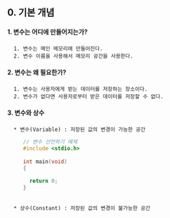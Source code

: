 ## 0. 기본 개념   

#### 1. 변수는 어디에 만들어지는가?
      
      1. 변수는 메인 메모리에 만들어진다.
      2. 변수 이름을 사용해서 메모리 공간을 사용한다.     
      
#### 2. 변수는 왜 필요한가?   

      1. 변수는 사용자에게 받는 데이터를 저장하는 장소이다.
      2. 변수가 없다면 사용자로부터 받은 데이터를 저장할 수 없다.

#### 3. 변수와 상수

      * 변수(Variable) : 저장된 값의 변경이 가능한 공간   
 ```C
      // 변수 선언하기 예제  
      #include <stdio.h>
      
      int main(void)
      {
        
        return 0;
      }
      
```
      * 상수(Constant) : 저장된 값의 변경이 불가능한 공간   
      
      
    

